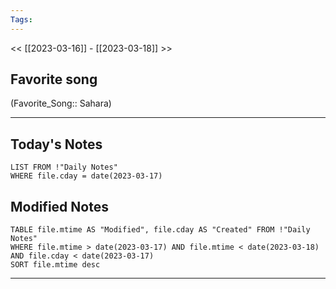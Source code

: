 ```yaml
---
Tags:
---
```

<< [[2023-03-16]] - [[2023-03-18]] >>
## Favorite song
(Favorite_Song:: Sahara)

___
## Today's Notes
```dataview
LIST FROM !"Daily Notes"
WHERE file.cday = date(2023-03-17)
```
## Modified Notes
```dataview
TABLE file.mtime AS "Modified", file.cday AS "Created" FROM !"Daily Notes" 
WHERE file.mtime > date(2023-03-17) AND file.mtime < date(2023-03-18) AND file.cday < date(2023-03-17)
SORT file.mtime desc
```
___
